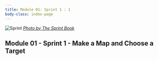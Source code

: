 ```yaml
---
title: Module 01: Sprint 1 : 1
body-class: index-page
---
```


![Sprint]({{URLROOT}}/shared/img/sprint_1.png)
*[Photo by The Sprint Book](https://www.thesprintbook.com/the-design-sprint)*

## Module 01 - Sprint 1 - Make a Map and Choose a Target

